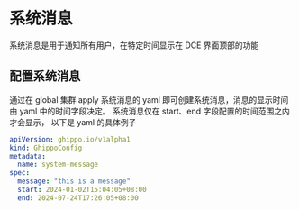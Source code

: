 # 系统消息

系统消息是用于通知所有用户，在特定时间显示在 DCE 界面顶部的功能

## 配置系统消息

通过在 global 集群 apply 系统消息的 yaml 即可创建系统消息，消息的显示时间由 yaml 中的时间字段决定。
系统消息仅在 start、end 字段配置的时间范围之内才会显示，
以下是 yaml 的具体例子

```yaml
apiVersion: ghippo.io/v1alpha1
kind: GhippoConfig
metadata:
  name: system-message
spec:
  message: "this is a message"
  start: 2024-01-02T15:04:05+08:00
  end: 2024-07-24T17:26:05+08:00
```

